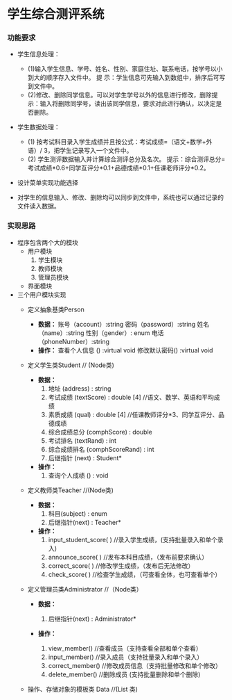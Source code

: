 # 学生综合测评系统

### 功能要求

* 学生信息处理：

  * (1)输入学生信息、学号、姓名、性别、家庭住址、联系电话，按学号以小到大的顺序存入文件中。 提 示：学生信息可先输入到数组中，排序后可写到文件中。
  * (2)修改、删除同学信息。可以对学生学号以外的信息进行修改，删除提示：输入将删除同学号，读出该同学信息，要求对此进行确认，以决定是否删除。
* 学生数据处理：

  * (1) 按考试科目录入学生成绩并且按公式：考试成绩=（语文+数学+外语）/ 3，把学生记录写入一个文件中。
  * (2) 学生测评数据输入并计算综合测评总分及名次。 提示：综合测评总分=考试成绩\*0.6+同学互评分\*0.1+品德成绩\*0.1+任课老师评分\*0.2。
* 设计菜单实现功能选择
* 对学生的信息输入、修改、删除均可以同步到文件中，系统也可以通过记录的文件读入数据。

### 实现思路

* 程序包含两个大的模块
  * 用户模块
    1. 学生模块
    2. 教师模块
    3. 管理员模块
  * 界面模块
* 三个用户模块实现
  * 定义抽象基类Person

    * **数据：**
      账号（account）:string
      密码（password）:string
      姓名（name）:string
      性别（gender）: enum
      电话（phoneNumber）:string
    * **操作：**
      查看个人信息 () :virtual void
      修改默认密码() :virtual void
  * 定义学生类Student   //  (Node类)

    * **数据：**
      1. 地址 (address) : string
      2. 考试成绩 (textScore) : double [4] //语文、数学、英语和平均成绩
      3. 素质成绩 (qual) : double [4] //任课教师评分\*3、同学互评分、品德成绩
      4. 综合成绩总分 (comphScore) : double
      5. 考试排名 (textRand) : int
      6. 综合成绩排名 (comphScoreRand) : int
      7. 后继指针 (next) : Student*
    * **操作：**
      1. 查询个人成绩 () : void
  * 定义教师类Teacher  //(Node类)

    - **数据：**
      1. 科目(subject) : enum
      2. 后继指针(next) : Teacher*
    - **操作：**
      1. input_student_score( ) //录入学生成绩，(支持批量录入和单个录入)
      2. announce_score( )  //发布本科目成绩，（发布前要求确认）
      3. correct_score( ) //修改学生成绩，（发布后无法修改）
      4. check_score( ) //检查学生成绩，（可查看全体，也可查看单个）
  * 定义管理员类Administrator  //（Node类）

    - **数据：**

      1. 后继指针(next) : Administrator*
    - **操作：**

      1. view_member() //查看成员（支持查看全部和单个查看）
      2. input_member() //录入成员（支持批量录入和单个录入）
      3. correct_member() //修改成员信息（支持批量修改和单个修改）
      4. delete_member() //删除成员 (支持批量删除和单个删除)
  * 操作、存储对象的模板类 Data //(List 类)
